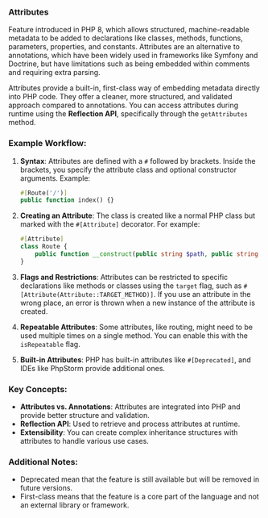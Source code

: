 ### **Attributes**

Feature introduced in PHP 8, which allows structured, machine-readable metadata to be added to declarations like
classes, methods, functions, parameters, properties, and constants. Attributes are an alternative to annotations, which
have been widely used in frameworks like Symfony and Doctrine, but have limitations such as being embedded within
comments and requiring extra parsing.

Attributes provide a built-in, first-class way of embedding metadata directly into PHP code. They offer a cleaner, more
structured, and validated approach compared to annotations. You can access attributes during runtime using the 
**Reflection API**, specifically through the `getAttributes` method.

### Example Workflow:

1. **Syntax**: Attributes are defined with a `#` followed by brackets. Inside the brackets, you specify the attribute
   class and optional constructor arguments. Example:
   ```php
   #[Route('/')]
   public function index() {}
   ```

2. **Creating an Attribute**: The class is created like a normal PHP class but marked with the `#[Attribute]` decorator.
   For example:
   ```php
   #[Attribute]
   class Route {
       public function __construct(public string $path, public string $method = 'GET') {}
   }
   ```

3. **Flags and Restrictions**: Attributes can be restricted to specific declarations like methods or classes using
   the `target` flag, such as `#[Attribute(Attribute::TARGET_METHOD)]`. If you use an attribute in the wrong place, an
   error is thrown when a new instance of the attribute is created.

4. **Repeatable Attributes**: Some attributes, like routing, might need to be used multiple times on a single method.
   You can enable this with the `isRepeatable` flag.

5. **Built-in Attributes**: PHP has built-in attributes like `#[Deprecated]`, and IDEs like PhpStorm provide additional
   ones.

### Key Concepts:

- **Attributes vs. Annotations**: Attributes are integrated into PHP and provide better structure and validation.
- **Reflection API**: Used to retrieve and process attributes at runtime.
- **Extensibility**: You can create complex inheritance structures with attributes to handle various use cases.

### Additional Notes:
- Deprecated mean that the feature is still available but will be removed in future versions.
- First-class means that the feature is a core part of the language and not an external library or framework.
